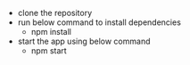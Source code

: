- clone the repository
- run below command to install dependencies
  - npm install
- start the app using below command
  - npm start
